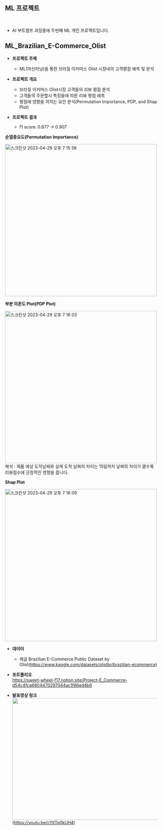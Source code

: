 ## ML 프로젝트
<br>

- AI 부트캠프 과정중에 두번째 ML 개인 프로젝트입니다. <br>

## ML_Brazilian_E-Commerce_Olist
- **프로젝트 주제**
  - ML(머신러닝)을 통한 브라질 이커머스 Olist 시장내의 고객평점 예측 및 분석

- **프로젝트 개요**
  - 브라질 이커머스 Olist시장 고객들의 리뷰 평점 분석
  - 고객들의 주문할시 특징들에 따른 리뷰 평점 예측
  - 평점에 영향을 끼치는 요인 분석(Permutation Importance, PDP, and Shap Plot)

- **프로젝트 결과**  
  - f1 score: 0.877 → 0.907

**순열중요도(Permutation Importance)**  

<img width="500" alt="스크린샷 2023-04-29 오후 7 15 56" src="https://user-images.githubusercontent.com/101457515/235297570-b01af4a3-9fdf-4dad-b5d8-e4ce7a461e47.png">

**부분 의존도 Plot(PDP Plot)**  

<img width="500" alt="스크린샷 2023-04-29 오후 7 16 03" src="https://user-images.githubusercontent.com/101457515/235297604-1e559a92-df45-4a0e-ad30-3009732a907d.png">
해석 : 제품 예상 도착날짜와 실제 도착 날짜의 차이는 15일까지 날짜의 차이가 클수록 리뷰점수에 긍정적인 영향을 줍니다.


**Shap Plot**  

<img width="500" alt="스크린샷 2023-04-29 오후 7 16 09" src="https://user-images.githubusercontent.com/101457515/235297619-f931c2a1-b7da-4437-945a-aad9612a527c.png">



- **데이터**  
  - 케글 Brazilian E-Commerce Public Dataset by Olist(https://www.kaggle.com/datasets/olistbr/brazilian-ecommerce) 

- **포트폴리오**  
https://sweet-wheel-f17.notion.site/Project-E_Commerce-d54c4fca6804470297044ac1f66ed4b6

- **발표영상 링크**    
<img src="https://user-images.githubusercontent.com/101457515/196030344-38ac1d9f-f79a-4090-98ba-18de8172d7c7.jpeg" width="700" height="400"/> <br>
(https://youtu.be/cYjtTg0kUH4)



<br><br>

